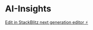 # AI-Insights

[Edit in StackBlitz next generation editor ⚡️](https://stackblitz.com/~/github.com/iHelpertech/AI-Insights)